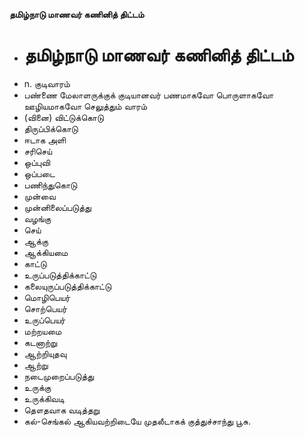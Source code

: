 **தமிழ்நாடு மாணவர் கணினித் திட்டம்**
- # தமிழ்நாடு மாணவர் கணினித் திட்டம்
- n. குடிவாரம்
- பண்ணை மேலாளருக்குக் குடியானவர் பணமாகவோ பொருளாகவோ ஊழியமாகவோ செலுத்தும் வாரம்
- (வினை) விட்டுக்கொடு
- திருப்பிக்கொடு
- ஈடாக அளி
- சரிசெய்
- ஒப்புவி
- ஒப்படை
- பணிந்துகொடு
- முன்வை
- முன்னிலைப்படுத்து
- வழங்கு
- செய்
- ஆக்கு
- ஆக்கியமை
- காட்டு
- உருப்படுத்திக்காட்டு
- கலையுருப்படுத்திக்காட்டு
- மொழிபெயர்
- சொற்பெயர்
- உருப்பெயர்
- மற்றயமை
- கடனாற்று
- ஆற்றியுதவு
- ஆற்று
- நடைமுறைப்படுத்து
- உருக்கு
- உருக்கிவடி
- தௌதவாக வடித்தறு
- கல்-செங்கல் ஆகியவற்றிடையே முதலீடாகக் குத்துச்சாந்து பூசு.

